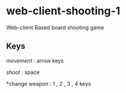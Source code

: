 # web-client-shooting-1
Web-client Based board shooting game
## Keys

*movement* : arrow keys

*shoot* : space

*change weapon : 1 , 2 , 3 , 4 keys


